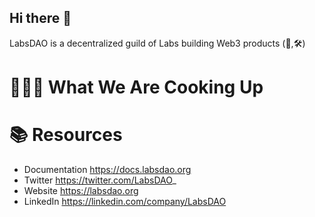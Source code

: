## Hi there 👋

LabsDAO is a decentralized guild of Labs building Web3 products (🧪,🛠️)

# 👨🏽‍🍳 What We Are Cooking Up

# 📚 Resources
- Documentation https://docs.labsdao.org
- Twitter https://twitter.com/LabsDAO_
- Website https://labsdao.org
- LinkedIn https://linkedin.com/company/LabsDAO
